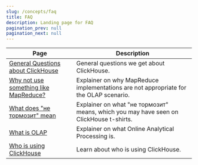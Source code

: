 ```yaml
---
slug: /concepts/faq
title: FAQ
description: Landing page for FAQ
pagination_prev: null
pagination_next: null
---
```


| Page                                                          | Description                                                                            |
|---------------------------------------------------------------|----------------------------------------------------------------------------------------|
| [General Questions about ClickHouse](general/index.md)        | General questions we get about ClickHouse.                                             |
| [Why not use something like MapReduce?](general/mapreduce.md) | Explainer on why MapReduce implementations are not appropriate for the OLAP scenario.  |
| [What does "не тормозит" mean](general/ne-tormozit.md)        | Explainer on what "не тормозит" means, which you may have seen on ClickHouse t-shirts. |
| [What is OLAP](general/olap.md)                               | Explainer on what Online Analytical Processing is.                                     |
| [Who is using ClickHouse](general/who-is-using-clickhouse.md) | Learn about who is using ClickHouse.                                                   |